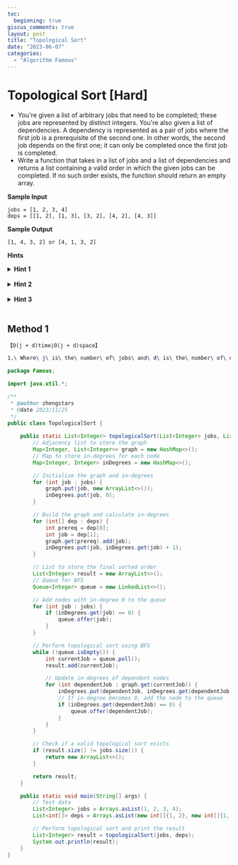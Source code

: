 ```yaml
---
toc:
  beginning: true
giscus_comments: true
layout: post
title: "Topological Sort"
date: "2023-06-07"
categories:
  - "Algorithm Famous"
---
```


# Topological Sort [Hard]

- You're given a list of arbitrary jobs that need to be completed; these jobs are represented by distinct integers. You're also given a list of dependencies. A dependency is represented as a pair of jobs where the first job is a prerequisite of the second one. In other words, the second job depends on the first one; it can only be completed once the first job is completed.
- Write a function that takes in a list of jobs and a list of dependencies and returns a list containing a valid order in which the given jobs can be completed. If no such order exists, the function should return an empty array.

**Sample Input**

```
jobs = [1, 2, 3, 4]
deps = [[1, 2], [1, 3], [3, 2], [4, 2], [4, 3]]
```

**Sample Output**

```
[1, 4, 3, 2] or [4, 1, 3, 2]
```

**Hints**
<br>

<details> <summary><b>Hint 1</b></summary>
    <br>
    <i><strong> Try representing the jobs and dependencies as a graph, where each vertex is a job and each edge is a dependency. How can you traverse this graph to topologically sort the list of jobs? </strong></i>
</details>

<br>

<details> <summary><b>Hint 2</b></summary>
    <br>
    <i><strong> One approach to solving this problem is to traverse the graph mentioned in Hint #1 using Depth-first Search. Starting at a random job, traverse its prerequisite jobs in Depth-first Search fashion until you reach a job with no prerequisites; such a job can safely be appended to the final order. Once you've traversed and added all prerequisites of a job to the final order, you can append the job in question to the order. This approach will have to track whether nodes have been traversed already, whether they're in the process of being traversed (which would indicate a cycle in the graph and therefore no valid topological order), or whether they're ready to be traversed. </strong></i>
</details>




<br>

<details> <summary><b>Hint 3</b></summary>
    <br>
    <i><strong> Another approach to solving this problem is to traverse the graph mentioned in Hint #1 starting specifically with jobs that have no prerequisites. Keep track of all the jobs that have no prerequisites, traverse them one by one, and append them to the final order. For all of these jobs, remove their dependencies from the graph and update the number of prerequisites for each of these dependencies accordingly (these dependencies should now have one prerequisite less since one of their prerequisite job has just been added to the final order). As you update the number of prerequisites for these other jobs, keep track of the ones that no longer have prerequisites and that are ready to be traversed. You'll eventually go through all of the jobs if there are no cycles in the graph. If there is a cycle in the graph, there will still be jobs with prerequisites and you'll know that there is no valid topological order. This approach will involve keeping track of the number of prerequisites per job as well as all the actual dependencies of each job. </strong></i>
</details>

<br>

## Method 1

```tex
【O(j + d)time∣O(j + d)space】
```

```tex
1.\ Where\ j\ is\ the\ number\ of\ jobs\ and\ d\ is\ the\ number\ of\ dependencies\\
```

```java
package Famous;

import java.util.*;

/**
 * @author zhengstars
 * @date 2023/11/25
 */
public class TopologicalSort {
    
    public static List<Integer> topologicalSort(List<Integer> jobs, List<int[]> deps) {
        // Adjacency list to store the graph
        Map<Integer, List<Integer>> graph = new HashMap<>();
        // Map to store in-degrees for each node
        Map<Integer, Integer> inDegrees = new HashMap<>();

        // Initialize the graph and in-degrees
        for (int job : jobs) {
            graph.put(job, new ArrayList<>());
            inDegrees.put(job, 0);
        }

        // Build the graph and calculate in-degrees
        for (int[] dep : deps) {
            int prereq = dep[0];
            int job = dep[1];
            graph.get(prereq).add(job);
            inDegrees.put(job, inDegrees.get(job) + 1);
        }

        // List to store the final sorted order
        List<Integer> result = new ArrayList<>();
        // Queue for BFS
        Queue<Integer> queue = new LinkedList<>();

        // Add nodes with in-degree 0 to the queue
        for (int job : jobs) {
            if (inDegrees.get(job) == 0) {
                queue.offer(job);
            }
        }

        // Perform topological sort using BFS
        while (!queue.isEmpty()) {
            int currentJob = queue.poll();
            result.add(currentJob);

            // Update in-degrees of dependent nodes
            for (int dependentJob : graph.get(currentJob)) {
                inDegrees.put(dependentJob, inDegrees.get(dependentJob) - 1);
                // If in-degree becomes 0, add the node to the queue
                if (inDegrees.get(dependentJob) == 0) {
                    queue.offer(dependentJob);
                }
            }
        }

        // Check if a valid topological sort exists
        if (result.size() != jobs.size()) {
            return new ArrayList<>();
        }

        return result;
    }

    public static void main(String[] args) {
        // Test data
        List<Integer> jobs = Arrays.asList(1, 2, 3, 4);
        List<int[]> deps = Arrays.asList(new int[]{1, 2}, new int[]{1, 3}, new int[]{3, 2}, new int[]{4, 2}, new int[]{4, 3});

        // Perform topological sort and print the result
        List<Integer> result = topologicalSort(jobs, deps);
        System.out.println(result);
    }
}

```









